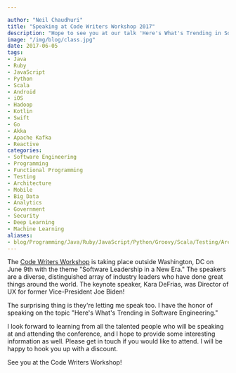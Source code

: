 ```yaml
---

author: "Neil Chaudhuri"
title: "Speaking at Code Writers Workshop 2017"
description: "Hope to see you at our talk 'Here's What's Trending in Software Engineering.'"
image: "/img/blog/class.jpg"
date: 2017-06-05
tags:
- Java
- Ruby
- JavaScript
- Python
- Scala
- Android
- iOS
- Hadoop
- Kotlin
- Swift
- Go
- Akka
- Apache Kafka
- Reactive
categories: 
- Software Engineering
- Programming
- Functional Programming
- Testing
- Architecture
- Mobile
- Big Data
- Analytics
- Government 
- Security
- Deep Learning
- Machine Learning
aliases:
- blog/Programming/Java/Ruby/JavaScript/Python/Groovy/Scala/Testing/Architecture/Web/HTML/CSS/REST/Mobile/Android/iOS/Data/Hadoop/Analytics/2017/06/05/speaking-at-code-writers-workshop-2017  
---
```

The [Code Writers Workshop](https://www.codewritersworkshop.com/events/dc) is taking place outside Washington, DC on 
June 9th with the theme "Software Leadership in a New Era." The speakers are a diverse, distinguished array of industry leaders 
who have done great things around the world. The keynote speaker, Kara DeFrias, was Director of UX for former Vice-President Joe Biden! 

The surprising thing is they're letting me speak too. I have the honor of speaking on the topic "Here's What's Trending in 
Software Engineering."

I look forward to learning from all the talented people who will be speaking at and attending the conference, and I 
hope to provide some interesting information as well. Please get in touch if you would like to
attend. I will be happy to hook you up with a discount.

See you at the Code Writers Workshop!


